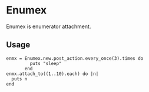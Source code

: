 Enumex
============================================================

Enumex is enumerator attachment.

Usage
------------------------------------------------------------

```
enmx = Enumex.new.post_action.every_once(3).times do
         puts "sleep"
       end
enmx.attach_to((1..10).each) do |n|
  puts n
end
```
